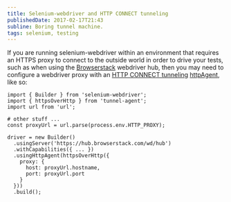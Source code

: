 ```yaml
---
title: Selenium-webdriver and HTTP CONNECT tunneling
publishedDate: 2017-02-17T21:43
subline: Boring tunnel machine. 
tags: selenium, testing
---
```


If you are running selenium-webdriver within an environment
that requires an HTTPS proxy to connect to the outside
world in order to drive your tests, such as when using the
[Browserstack](https://browserstack.com) webdriver hub, then
you may need to configure a webdriver proxy with an [HTTP CONNECT
tunneling](https://en.wikipedia.org/wiki/HTTP_tunnel#HTTP_CONNECT_tunneling)
[httpAgent](https://seleniumhq.github.io/selenium/docs/api/javascript/module/selenium-webdriver/index_exports_Builder.html#usingHttpAgent),
like so:

```
import { Builder } from 'selenium-webdriver';
import { httpsOverHttp } from 'tunnel-agent';
import url from 'url';

# other stuff ...
const proxyUrl = url.parse(process.env.HTTP_PROXY);

driver = new Builder()
  .usingServer('https://hub.browserstack.com/wd/hub')
  .withCapabilities({ ... })
  .usingHttpAgent(httpsOverHttp({
    proxy: {
      host: proxyUrl.hostname,
      port: proxyUrl.port
    }
  }))
  .build();
```
